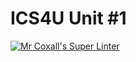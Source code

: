 # ICS4U Unit #1

[![Mr Coxall's Super Linter](https://github.com/ICS4U-Templates/ICS4U-Unit1-Kenny-Le/workflows/Mr%20Coxall's%20Super%20Linter/badge.svg)](https://github.com/ICS4U-Templates/ICS4U-Unit1-Kenny-Le/actions/)
